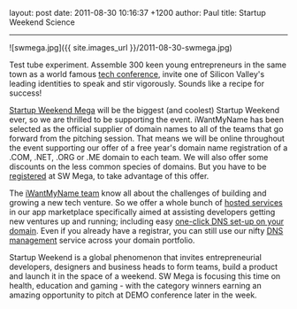 layout: post
date: 2011-08-30 10:16:37 +1200
author: Paul
title: Startup Weekend Science


----

![swmega.jpg]({{ site.images_url }}/2011-08-30-swmega.jpg)

Test tube experiment. Assemble 300 keen young entrepreneurs in the same town as a world famous [tech conference](http://www.demo.com/), invite one of Silicon Valley's leading identities to speak and stir vigorously. Sounds like a recipe for success!

[Startup Weekend Mega](http://mega.startupweekend.org/) will be the biggest (and coolest) Startup Weekend ever, so we are thrilled to be supporting the event. iWantMyName has been selected as the official supplier of domain names to all of the teams that go forward from the pitching session. That means we will be online throughout the event supporting our offer of a free year's domain name registration of a .COM, .NET, .ORG or .ME domain to each team. We will also offer some discounts on the less common species of domains. But you have to be [registered](http://mega.startupweekend.org/tickets/) at SW Mega, to take advantage of this offer.

The [iWantMyName team](https://iwantmyname.com/about) know all about the challenges of building and growing a new tech venture. So we offer a whole bunch of [hosted services](https://iwantmyname.com/blog/2011/06/14-new-hosting-services-applications-for-your-domains.html) in our app marketplace specifically aimed at assisting developers getting new ventures up and running; including easy [one-click DNS set-up on your domain](https://iwantmyname.com/services). Even if you already have a registrar, you can still use our nifty [DNS management](https://iwantmyname.com/blog/2011/08/introducing-dns-hosting-for-external-domains.html) service across your domain portfolio.

Startup Weekend is a global phenomenon that invites entrepreneurial developers, designers and business heads to form teams, build a product and launch it in the space of a weekend. SW Mega is focusing this time on health, education and gaming - with the category winners earning an amazing opportunity to pitch at DEMO conference later in the week.

